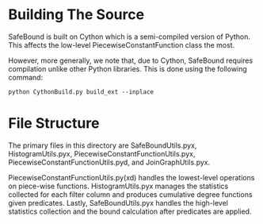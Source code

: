# Building The Source
SafeBound is built on Cython which is a semi-compiled version of Python. This affects the low-level PiecewiseConstantFunction class the most.

However, more generally, we note that, due to Cython, SafeBound requires compilation unlike other Python libraries. This is done using the following command:

```
python CythonBuild.py build_ext --inplace
```

# File Structure
The primary files in this directory are SafeBoundUtils.pyx, HistogramUtils.pyx, PiecewiseConstantFunctionUtils.pyx, PiecewiseConstantFunctionUtils.pyd, and JoinGraphUtils.pyx.

PiecewiseConstantFunctionUtils.py(xd) handles the lowest-level operations on piece-wise functions. HistogramUtils.pyx manages the statistics collected for each filter column and produces cumulative degree functions given predicates. Lastly, SafeBoundUtils.pyx handles the high-level statistics collection and the bound calculation after predicates are applied.



